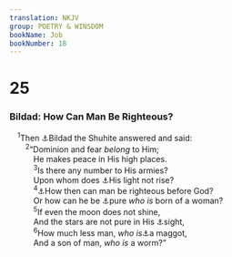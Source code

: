 ```yaml
---
translation: NKJV
group: POETRY & WINSDOM
bookName: Job 
bookNumber: 18
---
```


<div class="title"><h1>25</h1><h3>Bildad: How Can Man Be Righteous?</h3></div>
<span class="verse giop_25_1"> <sup>1</sup>Then <a data-toggle="tooltip" data-placement="bottom" title="Job 8:1; 18:1">⚓</a>Bildad the Shuhite answered and said:<br/></span>
<span class="verse giop_25_2">  <sup>2</sup>“Dominion and fear <i>belong</i> to Him;<br/>   He makes peace in His high places.<br/></span>
<span class="verse giop_25_3">   <sup>3</sup>Is there any number to His armies?<br/>   Upon whom does <a data-toggle="tooltip" data-placement="bottom" title="James 1:17">⚓</a>His light not rise?<br/></span>
<span class="verse giop_25_4">   <sup>4</sup><a data-toggle="tooltip" data-placement="bottom" title="Job 4:17; 15:14; Ps. 130:3; 143:2">⚓</a>How then can man be righteous before God?<br/>   Or how can he be <a data-toggle="tooltip" data-placement="bottom" title="(Job 14:4)">⚓</a>pure <i>who</i> <i>is</i> born of a woman?<br/></span>
<span class="verse giop_25_5">   <sup>5</sup>If even the moon does not shine,<br/>   And the stars are not pure in His <a data-toggle="tooltip" data-placement="bottom" title="Job 15:15">⚓</a>sight,<br/></span>
<span class="verse giop_25_6">   <sup>6</sup>How much less man, <i>who</i> <i>is</i><a data-toggle="tooltip" data-placement="bottom" title="Ps. 22:6">⚓</a>a maggot,<br/>   And a son of man, <i>who</i> <i>is</i> a worm?”<br/></span>
